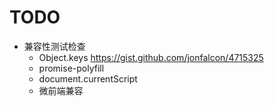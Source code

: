 # TODO

- 兼容性测试检查
  - Object.keys https://gist.github.com/jonfalcon/4715325
  - promise-polyfill
  - document.currentScript
  - 微前端兼容
